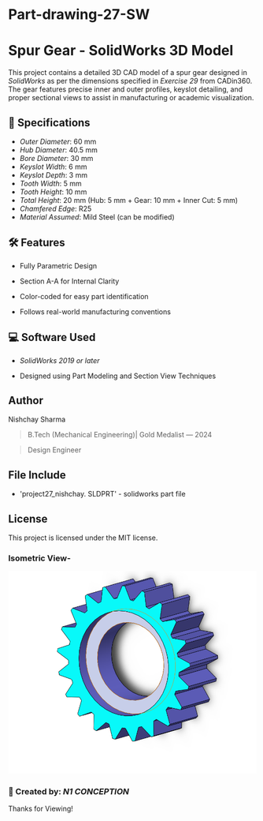 # Part-drawing-27-SW


# Spur Gear - SolidWorks 3D Model

This project contains a detailed 3D CAD model of a spur gear designed in *SolidWorks* as per the dimensions specified in *Exercise 29* from CADin360. The gear features precise inner and outer profiles, keyslot detailing, and proper sectional views to assist in manufacturing or academic visualization.

## 📐 Specifications

- *Outer Diameter*: 60 mm  
- *Hub Diameter*: 40.5 mm  
- *Bore Diameter*: 30 mm  
- *Keyslot Width*: 6 mm  
- *Keyslot Depth*: 3 mm  
- *Tooth Width*: 5 mm  
- *Tooth Height*: 10 mm  
- *Total Height*: 20 mm (Hub: 5 mm + Gear: 10 mm + Inner Cut: 5 mm)  
- *Chamfered Edge*: R25  
- *Material Assumed*: Mild Steel (can be modified)


## 🛠 Features

- Fully Parametric Design  

- Section A-A for Internal Clarity  

- Color-coded for easy part identification 
 
- Follows real-world manufacturing conventions

## 💻 Software Used


- *SolidWorks 2019 or later*

- Designed using Part Modeling and Section View Techniques





 
## Author

Nishchay Sharma

>B.Tech (Mechanical Engineering)| Gold Medalist — 2024

>Design Engineer




 





## File Include
- 'project27_nishchay.  SLDPRT' -
solidworks part file

## License
This project is licensed under the MIT license.


### Isometric View-
![Isometric View](27.png)


### 📌 Created by: *N1 CONCEPTION*

Thanks for Viewing!